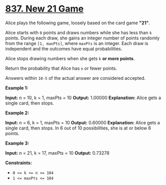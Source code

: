 # [837. New 21 Game](https://leetcode.com/problems/new-21-game/)

Alice plays the following game, loosely based on the card game  **"21"**.

Alice starts with  `0`  points and draws numbers while she has less than  `k`  points. During each draw, she gains an integer number of points randomly from the range  `[1, maxPts]`, where  `maxPts`  is an integer. Each draw is independent and the outcomes have equal probabilities.

Alice stops drawing numbers when she gets  `k`  **or more points**.

Return the probability that Alice has  `n`  or fewer points.

Answers within  `10-5`  of the actual answer are considered accepted.

**Example 1:**

**Input:** n = 10, k = 1, maxPts = 10
**Output:** 1.00000
**Explanation:** Alice gets a single card, then stops.

**Example 2:**

**Input:** n = 6, k = 1, maxPts = 10
**Output:** 0.60000
**Explanation:** Alice gets a single card, then stops.
In 6 out of 10 possibilities, she is at or below 6 points.

**Example 3:**

**Input:** n = 21, k = 17, maxPts = 10
**Output:** 0.73278

**Constraints:**

-   `0 <= k <= n <= 104`
-   `1 <= maxPts <= 104`
